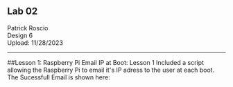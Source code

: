 ## Lab 02
Patrick Roscio <br>
Design 6 <br>
Upload: 11/28/2023 <br>

---
##Lesson 1: Raspberry Pi Email IP at Boot:
Lesson 1 Included a script allowing the Raspberry Pi to email it's IP adress to the user at each boot.
The Sucessfull Email is shown here:


